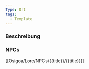 ```yaml
---
Type: Ort
tags:
  - Template
---
```

### Beschreibung
### NPCs
[[Osigoa/Lore/NPCs/{{title}}/{{title}}]]